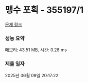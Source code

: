 # 맹수 포획 - 355197/1 

[문제 링크](https://level.goorm.io/exam/355197/%EB%A7%B9%EC%88%98-%ED%8F%AC%ED%9A%8D/quiz/1) 

### 성능 요약

메모리: 43.51 MB, 시간: 0.28 ms

### 제출 일자

2025년 06월 09일 20:17:22

